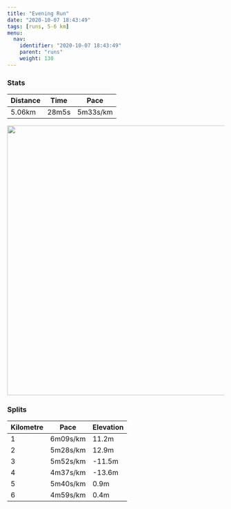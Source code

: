 ```yaml
---
title: "Evening Run"
date: "2020-10-07 18:43:49"
tags: [runs, 5-6 km]
menu:
  nav:
    identifier: "2020-10-07 18:43:49"
    parent: "runs"
    weight: 130
---
```


### Stats

| Distance | Time | Pace |
|----------|------|------|
|5.06km|28m5s|5m33s/km|

<img src='https://maps.googleapis.com/maps/api/staticmap?maptype=terrain&path=enc:{kvdIv{qNk@sAKOE?UPIPOf@g@f@_AlAIRE?MSQg@Aa@JYLWROT_@n@}AVKPMNON]NOPCFeAF]RS\s@v@m@d@WDUCIQMMOAE@KJ[NYf@_BNYj@i@r@a@d@i@b@_@\s@@WPOHAJONk@HID?LDPHRZDTLRHJJ?Ti@JKNu@ZcAZy@dAwANONWRSLUJIb@k@~@eBf@q@LEL?PFJb@LX\h@f@j@JVLVb@jANVTVVf@fArCXd@`ApA`@n@TTDAb@k@f@iAjAkBN_@PQr@sAb@m@xAgDV}@F_@T{@DMHGH@~@t@pAtAN\Ah@w@zCMz@DPJF\^BJEVSd@o@dAa@|@w@|D[dAIF]WYr@_@rA[p@YNKTI\?PLl@KbALbAJ^NT^XBJIvA?XVtDCt@ShCOdAYnA_@BUEW@_@E_@Mi@K[KII_@SWc@MOg@Wu@Ig@OKE]e@]QI@SRO^GXQ\KFECYUmAsA_B}BSIGQE@{@|BSp@c@jBi@vCa@tAk@tAAHN~@DJXPLRFXD|@DfB@rBFt@OnCU~BMp@OXy@n@q@r@WNUHSBsBGMFSX]jAc@bAML?EIK][OUq@u@k@gAQI[[Q]c@gAG_@A]HcAt@{A`@e@A[eAiGGe@Wy@QcAMYUy@C[{@cEIq@Wu@O{@WcAMmAUqAD]F?FDBF@ApBgCx@w@F@JJbApB&key=AIzaSyBPVQ_iynBzLujdhfLzy8Z-5zczbktE55k&size=800x800&scale=2&markers=color:yellow|label:S|53.36782,-2.55436&markers=color:green|label:F|53.36767000000006,-2.5544699999999962' width='625' />

### Splits

| Kilometre | Pace | Elevation |
|------|------|-----------|
|1|6m09s/km|11.2m|
|2|5m28s/km|12.9m|
|3|5m52s/km|-11.5m|
|4|4m37s/km|-13.6m|
|5|5m40s/km|0.9m|
|6|4m59s/km|0.4m|

